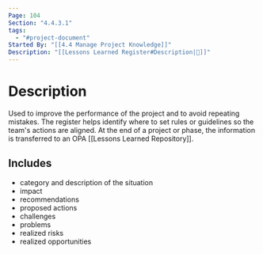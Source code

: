 ```yaml
---
Page: 104
Section: "4.4.3.1"
tags:
  - "#project-document"
Started By: "[[4.4 Manage Project Knowledge]]"
Description: "[[Lessons Learned Register#Description|📝]]"
---
```

# Description
Used to improve the performance of the project and to avoid repeating mistakes. 
The register helps identify where to set rules or guidelines so the team's actions are aligned.
At the end of a project or phase, the information is transferred to an OPA [[Lessons Learned Repository]].
## Includes
 * category and description of the situation
 * impact
 * recommendations
 * proposed actions
 * challenges
 * problems
 * realized risks
 * realized opportunities
